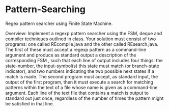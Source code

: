 # Pattern-Searching
Regex pattern searcher using Finite State Machine. 

Overview:     Implement a regexp pattern searcher using the FSM, deque and compiler techniques 
outlined in class. Your solution must consist of two programs: one called REcompile.java and the
other called REsearch.java. The first of these must accept a regexp pattern as a command-line argument
and produce as standard output a description of the corresponding FSM , such that each line of output includes four things: 
the state-number, the input-symbol(s) this state must match (or branch-state indicator), 
and two numbers indicating the two possible next states if a match is made.
The second program must accept, as standard input, the output of the first program, 
then it must execute a search for matching patterns within the text of a file whose name is given as a command-line argument.
Each line of the text file that contains a match is output to standard out just once, 
regardless of the number of times the pattern might be satisfied in that line. 
